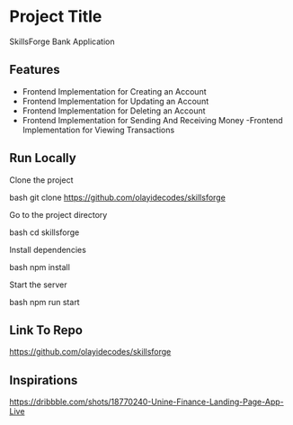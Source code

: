 # Project Title

SkillsForge Bank Application



## Features

- Frontend Implementation for Creating an Account
- Frontend Implementation for Updating an Account
- Frontend Implementation for Deleting an Account
- Frontend Implementation for Sending And Receiving Money
-Frontend Implementation for Viewing Transactions


## Run Locally

Clone the project

bash
  git clone https://github.com/olayidecodes/skillsforge


Go to the project directory

bash
  cd skillsforge


Install dependencies

bash
  npm install


Start the server

bash
  npm run start



## Link To Repo

https://github.com/olayidecodes/skillsforge

## Inspirations

https://dribbble.com/shots/18770240-Unine-Finance-Landing-Page-App-Live